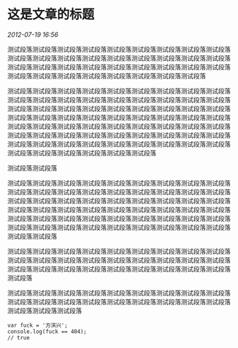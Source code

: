 # 这是文章的标题
_2012-07-19 16:56_

测试段落测试段落测试段落测试段落测试段落测试段落测试段落测试段落测试段落测试段落测试段落测试段落测试段落测试段落测试段落测试段落测试段落测试段落测试段落测试段落测试段落测试段落测试段落测试段落测试段落测试段落测试段落测试段落测试段落测试段落测试段落测试段落测试段落测试段落测试段落

测试段落测试段落测试段落测试段落测试段落测试段落测试段落测试段落测试段落测试段落测试段落测试段落测试段落测试段落测试段落测试段落测试段落测试段落测试段落测试段落测试段落测试段落测试段落测试段落测试段落测试段落测试段落测试段落测试段落测试段落测试段落测试段落测试段落测试段落测试段落测试段落测试段落测试段落测试段落测试段落测试段落测试段落测试段落测试段落测试段落测试段落测试段落测试段落测试段落测试段落测试段落测试段落测试段落测试段落测试段落测试段落测试段落测试段落测试段落测试段落测试段落测试段落测试段落测试段落测试段落测试段落测试段落测试段落测试段落

测试段落测试段落

测试段落测试段落测试段落测试段落测试段落测试段落测试段落测试段落测试段落测试段落测试段落测试段落测试段落测试段落测试段落测试段落测试段落测试段落测试段落测试段落测试段落测试段落测试段落测试段落测试段落测试段落测试段落测试段落测试段落测试段落测试段落测试段落测试段落测试段落测试段落测试段落测试段落测试段落测试段落测试段落测试段落测试段落测试段落测试段落测试段落测试段落测试段落测试段落测试段落测试段落测试段落测试段落测试段落测试段落测试段落测试段落


测试段落测试段落测试段落测试段落测试段落测试段落测试段落测试段落测试段落测试段落测试段落测试段落测试段落测试段落测试段落测试段落测试段落测试段落测试段落测试段落测试段落测试段落测试段落测试段落测试段落测试段落测试段落测试段落


测试段落测试段落测试段落测试段落测试段落测试段落测试段落测试段落测试段落测试段落测试段落测试段落测试段落测试段落测试段落测试段落测试段落测试段落测试段落测试段落测试段落

    var fuck = '方滨兴';
    console.log(fuck == 404);
    // true